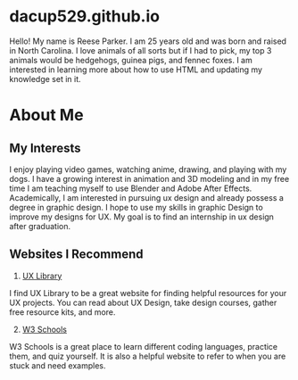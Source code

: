 # dacup529.github.io
Hello! My name is Reese Parker. I am 25 years old and was born and raised in North Carolina. I love animals of all sorts but if I had to pick, my top 3 animals would be hedgehogs, guinea pigs, and fennec foxes. I am interested in learning more about how to use HTML and updating my knowledge set in it.
# About Me
## My Interests
I enjoy playing video games, watching anime, drawing, and playing with my dogs. I have a growing interest in animation and 3D modeling and in my free time I am teaching myself to use Blender and Adobe After Effects. Academically, I am interested in pursuing ux design and already possess a degree in graphic design. I hope to use my skills in graphic Design to improve my designs for UX. My goal is to find an internship in ux design after graduation.
## Websites I Recommend
1. [UX Library](https://www.uxlibrary.org/)

  I find UX Library to be a great website for finding helpful resources for your UX projects. You can read about UX Design, take design courses, gather free resource kits, and more.

2. [W3 Schools](https://www.w3schools.com/)

  W3 Schools is a great place to learn different coding languages, practice them, and quiz yourself. It is also a helpful website to refer to when you are stuck and need examples.
